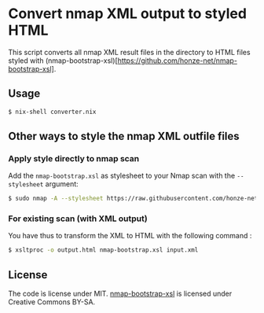 # Convert nmap XML output to styled HTML

This script converts all nmap XML result files in the directory to HTML
files styled with (nmap-bootstrap-xsl)[https://github.com/honze-net/nmap-bootstrap-xsl].

## Usage

```bash
$ nix-shell converter.nix
```

## Other ways to style the nmap XML outfile files

### Apply style directly to nmap scan

Add the `nmap-bootstrap.xsl` as stylesheet to your Nmap scan with the ``--stylesheet`` argument:

```bash
$ sudo nmap -A --stylesheet https://raw.githubusercontent.com/honze-net/nmap-bootstrap-xsl/master/nmap-bootstrap.xsl localhost
```

### For existing scan (with XML output)

You have thus to transform the XML to HTML with the following command :

```bash
$ xsltproc -o output.html nmap-bootstrap.xsl input.xml
```

## License

The code ìs license under MIT. [nmap-bootstrap-xsl](https://github.com/honze-net/nmap-bootstrap-xsl)
is licensed under Creative Commons BY-SA.
